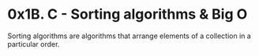# 0x1B. C - Sorting algorithms & Big O

Sorting algorithms are algorithms that arrange elements of a collection in a particular order.
